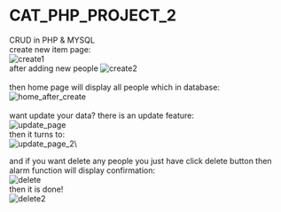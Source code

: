 # CAT_PHP_PROJECT_2
CRUD in PHP &amp; MYSQL
\
create new item page:\
![create1](https://user-images.githubusercontent.com/46773011/138337534-dfbac1ed-fe9f-4273-b8ad-c47892295aac.png)\
after adding new people
![create2](https://user-images.githubusercontent.com/46773011/138337595-b607bb14-7018-4a78-81a7-4b3f51e422b0.png)\
\
then home page will display all people which in database:
![home_after_create](https://user-images.githubusercontent.com/46773011/138337826-921dd824-a3a2-432b-a216-79130d32441e.png)\
\
want update your data? there is an update feature:\
![update_page](https://user-images.githubusercontent.com/46773011/138337947-106b4cc5-a9a0-4b88-96ce-b63675d00a8c.png)\
then it turns to:\
![update_page_2](https://user-images.githubusercontent.com/46773011/138337991-78b34368-6194-45b6-b2fc-fc5b90f1f542.png)\

and if you want delete any people you just have click delete button then alarm function will display  confirmation:\
![delete](https://user-images.githubusercontent.com/46773011/138338188-058664e1-711f-4054-a8d5-eaa3b18aa022.png)\
then it is done! \
![delete2](https://user-images.githubusercontent.com/46773011/138338195-00011c34-a3b6-46a6-a538-66133055e338.png)




